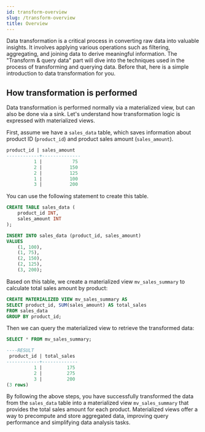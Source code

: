 ```yaml
---
id: transform-overview
slug: /transform-overview
title: Overview
---
```

<head>
  <link rel="canonical" href="https://docs.risingwave.com/docs/current/transform-overview/" />
</head>

Data transformation is a critical process in converting raw data into valuable insights. It involves applying various operations such as filtering, aggregating, and joining data to derive meaningful information. The "Transform & query data" part will dive into the techniques used in the process of transforming and querying data. Before that, here is a simple introduction to data transformation for you.

## How transformation is performed

 Data transformation is performed normally via a materialized view, but can also be done via a sink. Let's understand how transformation logic is expressed with materialized views. 

 First, assume we have a `sales_data` table, which saves information about product ID (`product_id`) and product sales amount (`sales_amount`).

```sql title="sales_data"
product_id | sales_amount 
------------+--------------
          1 |           75
          2 |          150
          2 |          125
          1 |          100
          3 |          200
```

You can use the following statement to create this table.

```sql title="Create table and insert data"
CREATE TABLE sales_data (
    product_id INT,
    sales_amount INT
);

INSERT INTO sales_data (product_id, sales_amount) 
VALUES 
    (1, 100),
    (1, 75),
    (2, 150),
    (2, 125),
    (3, 200);
```

Based on this table, we create a materialized view `mv_sales_summary` to calculate total sales amount by product:


```sql
CREATE MATERIALIZED VIEW mv_sales_summary AS
SELECT product_id, SUM(sales_amount) AS total_sales
FROM sales_data
GROUP BY product_id;
```

Then we can query the materialized view to retrieve the transformed data:


```sql
SELECT * FROM mv_sales_summary;

----RESULT
 product_id | total_sales 
------------+-------------
          1 |         175
          2 |         275
          3 |         200
(3 rows)
```

By following the above steps, you have successfully transformed the data from the `sales_data` table into a materialized view `mv_sales_summary` that provides the total sales amount for each product. Materialized views offer a way to precompute and store aggregated data, improving query performance and simplifying data analysis tasks.